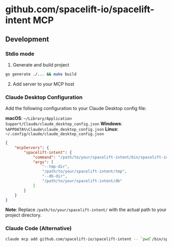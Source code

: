 # github.com/spacelift-io/spacelift-intent MCP

## Development

### Stdio mode

1. Generate and build project

```bash
go generate ./... && make build
```

2. Add server to your MCP host

### Claude Desktop Configuration

Add the following configuration to your Claude Desktop config file:

**macOS**: `~/Library/Application Support/Claude/claude_desktop_config.json`
**Windows**: `%APPDATA%\Claude\claude_desktop_config.json`
**Linux**: `~/.config/claude/claude_desktop_config.json`

```json
{
    "mcpServers": {
        "spacelift-intent": {
            "command": "/path/to/your/spacelift-intent/bin/spacelift-intent",
            "args": [
                "--tmp-dir",
                "/path/to/your/spacelift-intent/tmp",
                "--db-dir",
                "/path/to/your/spacelift-intent/db"
            ]
        }
    }
}
```

**Note**: Replace `/path/to/your/spacelift-intent/` with the actual path to your project directory.

### Claude Code (Alternative)

```bash
claude mcp add github.com/spacelift-io/spacelift-intent -- `pwd`/bin/spacelift-intent
```
